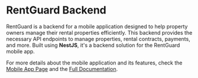 # RentGuard Backend

RentGuard is a backend for a mobile application designed to help property owners manage their rental properties efficiently. This backend provides the necessary API endpoints to manage properties, rental contracts, payments, and more. Built using **NestJS**, it's a backend solution for the RentGuard mobile app.

For more details about the mobile application and its features, check the [Mobile App Page](https://github.com/dominon12/RentGuard) and the [Full Documentation](https://docs.google.com/document/d/1_s0LDHGr3TBzUmQbwQHiWe2GVCw6FUHLYb5w9rmFa0Q/edit?usp=sharing).

